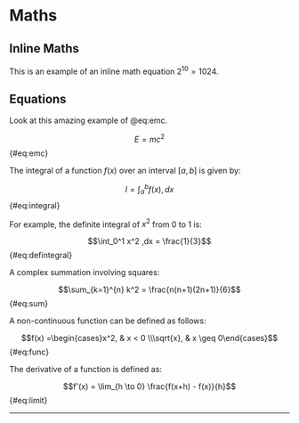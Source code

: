 # Maths

## Inline Maths

This is an example of an inline math equation $2^{10} = 1024$.

## Equations

Look at this amazing example of @eq:emc.

$$E = mc^{2}$${#eq:emc}

The integral of a function $f(x)$ over an interval $[a, b]$ is given by:

$$I = \int_{a}^{b} f(x) ,dx$${#eq:integral}

For example, the definite integral of $x^2$ from 0 to 1 is:

$$\int_0^1 x^2 ,dx = \frac{1}{3}$${#eq:defintegral}

A complex summation involving squares:

$$\sum_{k=1}^{n} k^2 = \frac{n(n+1)(2n+1)}{6}$${#eq:sum}

A non-continuous function can be defined as follows:

$$f(x) =\begin{cases}x^2, & x < 0 \\\sqrt{x}, & x \geq 0\end{cases}$${#eq:func}

The derivative of a function is defined as:

$$f'(x) = \lim_{h \to 0} \frac{f(x+h) - f(x)}{h}$${#eq:limit}

---
